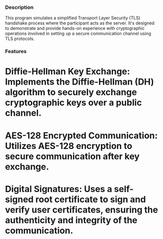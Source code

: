 ### Description

This program simulates a simplified Transport Layer Security (TLS) handshake process where the participant acts as the server. It's designed to demonstrate and provide hands-on experience with cryptographic operations involved in setting up a secure communication channel using TLS protocols.

### Features

# Diffie-Hellman Key Exchange: Implements the Diffie-Hellman (DH) algorithm to securely exchange cryptographic keys over a public channel.
# AES-128 Encrypted Communication: Utilizes AES-128 encryption to secure communication after key exchange.
# Digital Signatures: Uses a self-signed root certificate to sign and verify user certificates, ensuring the authenticity and integrity of the communication.

